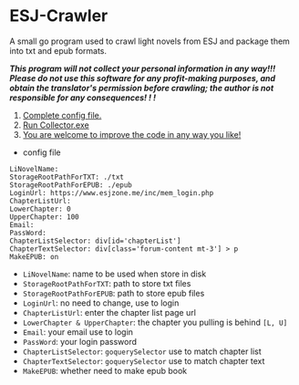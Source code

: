 # ESJ-Crawler
A small go program used to crawl light novels from ESJ and package them into txt and epub formats.

***This program will not collect your personal information in any way!!!***
***Please do not use this software for any profit-making purposes, and obtain the translator's permission before crawling; the author is not responsible for any consequences! ! !***

1. <u>Complete config file.</u>
2. <u>Run Collector.exe</u>
3. <u>You are welcome to improve the code in any way you like!</u>

* config file

```yam
LiNovelName:
StorageRootPathForTXT: ./txt
StorageRootPathForEPUB: ./epub
LoginUrl: https://www.esjzone.me/inc/mem_login.php
ChapterListUrl:
LowerChapter: 0
UpperChapter: 100
Email:
PassWord:
ChapterListSelector: div[id='chapterList']
ChapterTextSelector: div[class='forum-content mt-3'] > p
MakeEPUB: on
```

* `LiNovelName`: name to be used when store in disk
* `StorageRootPathForTXT`: path to store txt files
* `StorageRootPathForEPUB`: path to store epub files
* `LoginUrl`: no need to change, use to login
* `ChapterListUrl`: enter the chapter list page url
* `LowerChapter & UpperChapter`: the chapter you pulling is behind `[L, U]`
* `Email`: your email use to login
* `PassWord`: your login password
* `ChapterListSelector`: `goquerySelector` use to match chapter list
* `ChapterTextSelector`: `goquerySelector` use to match chapter text
* `MakeEPUB`: whether need to make epub book
